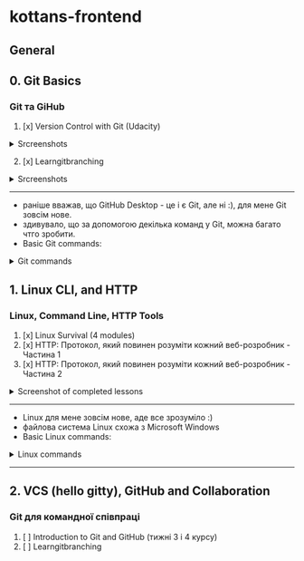 # kottans-frontend
## General
## 0. Git Basics
### Git та GiHub
1. [x] Version Control with Git (Udacity)
<details>
  <summary>Srcreenshots</summary>
  <img src = "./images/Udacity Git Course 1.jpg">
  <img src = "./images/Udacity Git Course.jpg">
</details>

2. [x] Learngitbranching
<details>
  <summary>Srcreenshots</summary>
  <img src = "./images/learngitbranching 1.jpg">
  <img src = "./images/learngitbranching 2.jpg">
</details>

---
* раніше вважав, що GitHub Desktop - це і є Git, але ні :), для мене Git зовсім нове.
* здивувало, що за допомогою декілька команд у Git, можна багато чтго зробити.
* Basic Git commands:
<details>
  <summary>Git commands</summary>
  
   - git init - _створити новий репозиторій_
   - git clone <path-to-repository-to-clone> - _клонувати репозиторій_
   - git status - _визначити статус репозиторію_
   - git log - _відобразити коміти сховища_
   - git log --one line - _однією лінією_
   - git log --stat - _перегляд змінених файлів_
   - git log -p - _перегляд змін у файлі_
   - git log -p - --stat _скільки файлів було змінено і кількість змінених рядків_
   - git log -p -w - _ігнорувати пробіли_ 
   - git add <file1> <file2> ... <fileN> - _переміщення файлів із робочого каталогу до проміжного індексу_
   - gid add . - _додати все_
   - git show -  _показати комміт_
   - git commit -m "My commit" - _додати комміт до репо_
   - git fetch - _витягує дані з віддаленого репозиторію_
   - git pull - _витягує дані з віддаленого репозиторію та робить мердж (merge)_
   - git push - _використовується для надсилання локальних змін на вказаний віддалений репозиторій_
   - git rebase - _бере кілька комітів, "копіює" їх, й кладе їх в інше місце_
   - git cherry-pick <Коміт1> <Коміт2> <...> - _копіює серію комітів до поточного розташування (HEAD)_
   - git diff - _перегляд внесених але ще не зафіксованих змін_
   - git tag -a <tagName> -m "my version 1.4" - _додати таг до комміту_
   - git tag -d <tagName> - _видалити таг_
   - git branch - _список гілок у сховищі_
   - git branch <branchName> <SHA> - _створити гілку_
   - git branch -d <branchName> - _видалити гілку_
   - git checkout <branchName> - _перейти на гілку_
   - git log --oneline --decorate - _відображення гілок_
   - git checkout -b footer master - _створити нову гілку та переключитися на неї_
   - git log --oneline --decorate --graph --all - _переглянути всі гілки одразу_
   - git reset --hard HEAD^ - _скасувати злиття_
   - git merge <name-of-branch-to-merge-in> - _злиття гілок_
   - git commit --amend - _зміна останнього комітту_
   - git revert <SHA-of-commit-to-revert> - _повернення комміту_
   - git reflog - _отримати доступ до стертого вмісту_
   - git reset <reference-to-commit> - _скидання (стертя) комміту_
   - git reset --mixed - _візьме зміни, внесені в комміт і перемістить їх до робочого каталогу_
   - git reset --soft - _візьме зміни, внесені в комміт і перемістить їх до індекcу проміжку_
   - git reset --hard - _візьме зміни, внесені в комміт і зітре їх_
  .gitignore
  fileName
  </details>
  
## 1. Linux CLI, and HTTP
 ### Linux, Command Line, HTTP Tools
  1. [x] Linux Survival (4 modules)
  2. [x] HTTP: Протокол, який повинен розуміти кожний веб-розробник - Частина 1
  3. [x] HTTP: Протокол, який повинен розуміти кожний веб-розробник - Частина 2
  
  <details>
  <summary>Screenshot of completed lessons</summary>
  <img src = "./task_linux_cli/Linux Quiz 1.jpg">
  <img src = "./task_linux_cli/Linux Quiz 2.jpg">
  <img src = "./task_linux_cli/Linux Quiz 3.jpg">
  <img src = "./task_linux_cli/Linux Quiz 4.jpg">
  </details>
  
  ---
  * Linux для мене зовсім нове, аде все зрозуміло :)
  * файлова система Linux схожа з Microsoft Windows
  * Basic Linux commands:
  <details>
    <summary>Linux commands</summary>
    
   - ls - _використовується для перерахування вмісту каталогу_
   - ls -l - _використовується для перерахування довгого списку_
   - more - _відображення вмісту файлу_
   - mkdir -> name of directory (make directory) - _создание каталога_
   - mv file _name_ -> _name_ directory (move) - _переміщення файлів_
   - mv file _name_ -> _name_ of new file - _ця команда також є перейменуванням файлів_
   - cd -> _name_ directory - _зміна каталогу_
   - pwd (print working directory) - _місцезнаходження у структурі каталогу_
   - cp (copy) - _копіювання_
   - rm - _видалення файлу_
   - rmdir (remove directory) - _видалення каталогу_
   - rm -r - _видалення дерева каталогів_
   - chmod (change mode) - _використовується для зміни дозволів безпеки для файлів_
   - ~ - _домашній каталог_
   - man (manual) - _визначити ідентифікатор користувача_
   - find - _використовується для пошуку файлів_
   - cat - _об'єднання файлів_
   - df (disk free) - _скільки дискового простору залишилося у вашій системі_
   - ps (process status) - _використовується для перевірки запущених програм/процесів_
   - ps aux - _детальний список усіх процесів_
   - grep - _використовувати, щоб знайти шаблони в даних_
   - ps aux | grep ... - 
   - kill PID (PID - ID процесу) - _припинення процесу_
   - kill -9 PID - _щоб наказати процесу негайно припинити роботу_
   </details>
  
  ---
  ## 2. VCS (hello gitty), GitHub and Collaboration
  ### Git для командної співпраці
  1. [ ] Introduction to Git and GitHub (тижні 3 і 4 курсу)
  2. [ ] Learngitbranching
  

